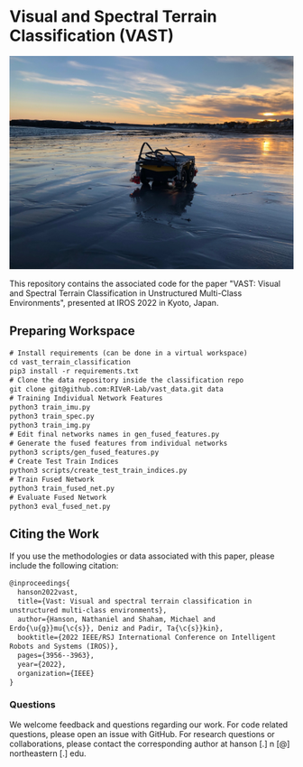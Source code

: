# Visual and Spectral Terrain Classification (VAST)

![](./img/vast_header.png)


This repository contains the associated code for the paper "VAST: Visual and Spectral Terrain Classification in Unstructured Multi-Class Environments", presented at IROS 2022 in Kyoto, Japan.

## Preparing Workspace
```
# Install requirements (can be done in a virtual workspace)
cd vast_terrain_classification
pip3 install -r requirements.txt
# Clone the data repository inside the classification repo
git clone git@github.com:RIVeR-Lab/vast_data.git data
# Training Individual Network Features
python3 train_imu.py
python3 train_spec.py
python3 train_img.py
# Edit final networks names in gen_fused_features.py
# Generate the fused features from individual networks
python3 scripts/gen_fused_features.py
# Create Test Train Indices
python3 scripts/create_test_train_indices.py
# Train Fused Network
python3 train_fused_net.py
# Evaluate Fused Network
python3 eval_fused_net.py
```

## Citing the Work
If you use the methodologies or data associated with this paper, please include the following citation:

```
@inproceedings{
  hanson2022vast,
  title={Vast: Visual and spectral terrain classification in unstructured multi-class environments},
  author={Hanson, Nathaniel and Shaham, Michael and Erdo{\u{g}}mu{\c{s}}, Deniz and Padir, Ta{\c{s}}kin},
  booktitle={2022 IEEE/RSJ International Conference on Intelligent Robots and Systems (IROS)},
  pages={3956--3963},
  year={2022},
  organization={IEEE}
}
```

### Questions
We welcome feedback and questions regarding our work. For code related questions, please open an issue with GitHub. For research questions or collaborations, please contact the corresponding author at hanson [.] n [@] northeastern [.] edu.